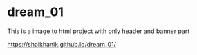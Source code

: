 # dream_01
This is a image to html project with only header and banner part





https://shaikhanik.github.io/dream_01/
